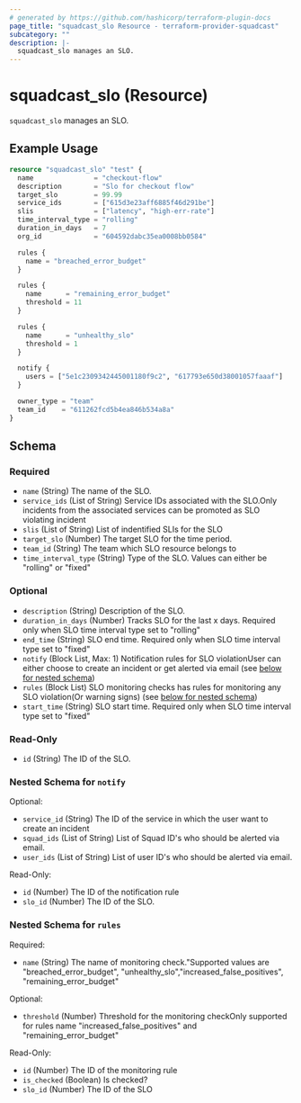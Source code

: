 ```yaml
---
# generated by https://github.com/hashicorp/terraform-plugin-docs
page_title: "squadcast_slo Resource - terraform-provider-squadcast"
subcategory: ""
description: |-
  squadcast_slo manages an SLO.
---
```


# squadcast_slo (Resource)

`squadcast_slo` manages an SLO.

## Example Usage

```terraform
resource "squadcast_slo" "test" {
  name               = "checkout-flow"
  description        = "Slo for checkout flow"
  target_slo         = 99.99
  service_ids        = ["615d3e23aff6885f46d291be"]
  slis               = ["latency", "high-err-rate"]
  time_interval_type = "rolling"
  duration_in_days   = 7
  org_id             = "604592dabc35ea0008bb0584"

  rules {
    name = "breached_error_budget"
  }

  rules {
    name      = "remaining_error_budget"
    threshold = 11
  }

  rules {
    name      = "unhealthy_slo"
    threshold = 1
  }

  notify {
    users = ["5e1c2309342445001180f9c2", "617793e650d38001057faaaf"]
  }

  owner_type = "team"
  team_id    = "611262fcd5b4ea846b534a8a"
}
```

<!-- schema generated by tfplugindocs -->
## Schema

### Required

- `name` (String) The name of the SLO.
- `service_ids` (List of String) Service IDs associated with the SLO.Only incidents from the associated services can be promoted as SLO violating incident
- `slis` (List of String) List of indentified SLIs for the SLO
- `target_slo` (Number) The target SLO for the time period.
- `team_id` (String) The team which SLO resource belongs to
- `time_interval_type` (String) Type of the SLO. Values can either be "rolling" or "fixed"

### Optional

- `description` (String) Description of the SLO.
- `duration_in_days` (Number) Tracks SLO for the last x days. Required only when SLO time interval type set to "rolling"
- `end_time` (String) SLO end time. Required only when SLO time interval type set to "fixed"
- `notify` (Block List, Max: 1) Notification rules for SLO violationUser can either choose to create an incident or get alerted via email (see [below for nested schema](#nestedblock--notify))
- `rules` (Block List) SLO monitoring checks has rules for monitoring any SLO violation(Or warning signs) (see [below for nested schema](#nestedblock--rules))
- `start_time` (String) SLO start time. Required only when SLO time interval type set to "fixed"

### Read-Only

- `id` (String) The ID of the SLO.

<a id="nestedblock--notify"></a>
### Nested Schema for `notify`

Optional:

- `service_id` (String) The ID of the service in which the user want to create an incident
- `squad_ids` (List of String) List of Squad ID's who should be alerted via email.
- `user_ids` (List of String) List of user ID's who should be alerted via email.

Read-Only:

- `id` (Number) The ID of the notification rule
- `slo_id` (Number) The ID of the SLO.


<a id="nestedblock--rules"></a>
### Nested Schema for `rules`

Required:

- `name` (String) The name of monitoring check."Supported values are "breached_error_budget", "unhealthy_slo","increased_false_positives", "remaining_error_budget"

Optional:

- `threshold` (Number) Threshold for the monitoring checkOnly supported for rules name "increased_false_positives" and "remaining_error_budget"

Read-Only:

- `id` (Number) The ID of the monitoring rule
- `is_checked` (Boolean) Is checked?
- `slo_id` (Number) The ID of the SLO


